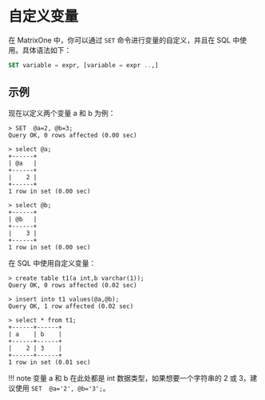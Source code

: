 # 自定义变量

在 MatrixOne 中，你可以通过 `SET` 命令进行变量的自定义，并且在 SQL 中使用。具体语法如下：

```sql
SET variable = expr, [variable = expr ..,]
```

## 示例

现在以定义两个变量 a 和 b 为例：

```
> SET  @a=2, @b=3;
Query OK, 0 rows affected (0.00 sec)

> select @a;
+------+
| @a   |
+------+
|    2 |
+------+
1 row in set (0.00 sec)

> select @b;
+------+
| @b   |
+------+
|    3 |
+------+
1 row in set (0.00 sec)
```

在 SQL 中使用自定义变量：

```
> create table t1(a int,b varchar(1));
Query OK, 0 rows affected (0.02 sec)

> insert into t1 values(@a,@b);
Query OK, 1 row affected (0.02 sec)

> select * from t1;
+------+------+
| a    | b    |
+------+------+
|    2 | 3    |
+------+------+
1 row in set (0.01 sec)
```

!!! note
    变量 a 和 b 在此处都是 int 数据类型，如果想要一个字符串的 2 或 3，建议使用 `SET  @a='2', @b='3';`。
